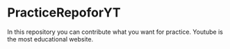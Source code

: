 # PracticeRepoforYT
In this repository you can contribute what you want for practice.
Youtube is the most educational website.
